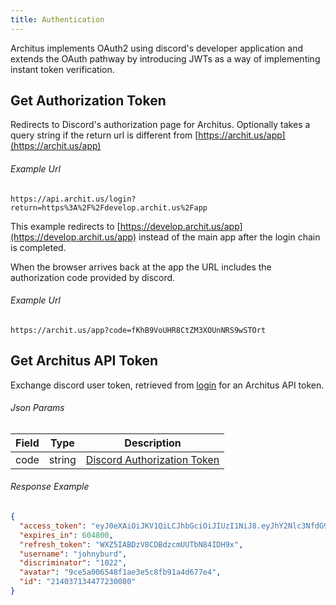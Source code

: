 ```yaml
---
title: Authentication
---
```


Architus implements OAuth2 using discord's developer application and extends the OAuth pathway by introducing JWTs as a way of implementing instant token verification.

## Get Authorization Token

<Route method="GET" path="/login"/>

Redirects to Discord's authorization page for Architus. Optionally takes a query string if the return url is different from [https://archit.us/app](https://archit.us/app)

###### Example Url

```
https://api.archit.us/login?return=https%3A%2F%2Fdevelop.archit.us%2Fapp
```
This example redirects to [https://develop.archit.us/app](https://develop.archit.us/app) instead of the main app after the login chain is completed.

When the browser arrives back at the app the URL includes the authorization code provided by discord.

###### Example Url

```
https://archit.us/app?code=fKhB9VoUHR8CtZM3XOUnNRS9wSTOrt
```

## Get Architus API Token

<Route method="POST" path="/token_exchange"/>

Exchange discord user token, retrieved from [login](#get-authorization-token) for an Architus API token.

###### Json Params

| Field  | Type                                          | Description                                                                   |
| ------ | --------------------------------------------- | ----------------------------------------------------------------------------- |
| code | string                                        | [Discord Authorization Token](https://discordapp.com/developers/docs/topics/oauth2#authorization-code-grant) |

###### Response Example

```json
{
  "access_token": "eyJ0eXAiOiJKV1QiLCJhbGciOiJIUzI1NiJ8.eyJhY2Nlc3NfdG9rZW4iOiJNM05EV1puVEl1Qmk2cG4wNFFmeUNHUG10MGpFTF0iLCJleHBpcmVzZ2luIjo2MDQ4MDAsInJlZnJlc2hfdG9rZW4iOiJXWFo1SUFCRHpWOENEQWR6Y21VVVRiTjg0SURIOXgiLCJ1c2VybmFtZSI6ImpvaG55YnVyZCIsImRpc2NyaW1pbmF0b3IiOiIxMDIyIiwiYXZhdGFyIjoiOWNlNWEwMDY1NDhmMWQlM2U1YzhmYjkxYTRkNjc3ZTQiLCJpZCI6IjIxNDAzNzEzNDQ3NzIzMDA4MCK9.2vEM3IjRPAfytMCdPq0gOIoe_lCwZ6MG7OF8WT73Bju",
  "expires_in": 604800,
  "refresh_token": "WXZ5IABDzV8CDBdzcmUUTbN84IDH9x",
  "username": "johnyburd",
  "discriminator": "1022",
  "avatar": "9ce5a006548f1ae3e5c8fb91a4d677e4",
  "id": "214037134477230080"
}
```
